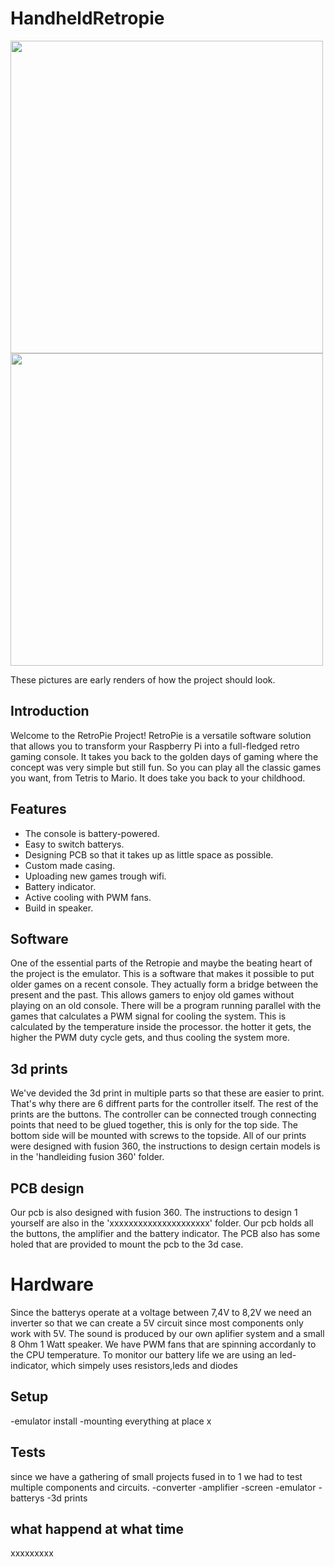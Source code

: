 # HandheldRetropie
<img src="https://github.com/vives-project-xp/HandheldRetropie/assets/113902824/48aa0142-ecd1-4de3-a172-c52fbe51333d" width= "500"/>

<img src="https://github.com/vives-project-xp/HandheldRetropie/assets/113902824/c3d0e3a4-2eeb-40a0-a56e-c8859b5e5226" width="500" />

These pictures are early renders of how the project should look.


## Introduction
Welcome to the RetroPie Project! RetroPie is a versatile software solution that allows you to transform your Raspberry Pi into a full-fledged retro gaming console. It takes you back to the golden days of gaming where the concept was very simple but still fun. So you can play all the classic games you want, from Tetris to Mario. It does take you back to your childhood.

## Features

- The console is battery-powered.
- Easy to switch batterys.
- Designing PCB so that it takes up as little space as possible.
- Custom made casing.
- Uploading new games trough wifi.
- Battery indicator.
- Active cooling with PWM fans.
- Build in speaker.


## Software
One of the essential parts of the Retropie and maybe the beating heart of the project is the emulator. This is a software that makes it possible to put older games on a recent console. They actually form a bridge between the present and the past. This allows gamers to enjoy old games without playing on an old console. There will be a program running parallel with the games that calculates a PWM signal for cooling the system. This is calculated by the temperature inside the processor. the hotter it gets, the higher the PWM duty cycle gets, and thus cooling the system more.

## 3d prints
We've devided the 3d print in multiple parts so that these are easier to print. That's why there are 6 diffrent parts for the controller itself. The rest of the prints are the buttons. The controller can be connected trough connecting points that need to be glued together, this is only for the top side. The bottom side will be mounted with screws to the topside.
All of our prints were designed with fusion 360, the instructions to design certain models is in the 'handleiding fusion 360' folder.

## PCB design
Our pcb is also designed with fusion 360. The instructions to design 1 yourself are also in the 'xxxxxxxxxxxxxxxxxxxxx' folder. Our pcb holds all the buttons, the amplifier and the battery indicator. The PCB also has some holed that are provided to mount the pcb to the 3d case.

# Hardware
Since the batterys operate at a voltage between 7,4V to 8,2V we need an inverter so that we can create a 5V circuit since most components only work with 5V. The sound is produced by our own aplifier system and a small 8 Ohm 1 Watt speaker. We have PWM fans that are spinning accordanly to the CPU temperature. To monitor our battery life we are using an led-indicator, which simpely uses resistors,leds and diodes

## Setup
-emulator install
-mounting everything at place x


## Tests
since we have a gathering of small projects fused in to 1 we had to test multiple components and circuits.
-converter
-amplifier
-screen
-emulator
-batterys
-3d prints

## what happend at what time
xxxxxxxxx

##





